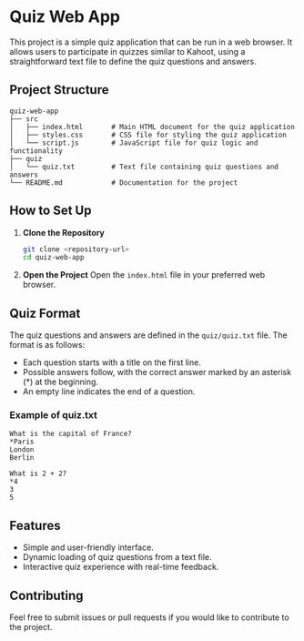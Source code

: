 # Quiz Web App

This project is a simple quiz application that can be run in a web browser. It allows users to participate in quizzes similar to Kahoot, using a straightforward text file to define the quiz questions and answers.

## Project Structure

```
quiz-web-app
├── src
│   ├── index.html       # Main HTML document for the quiz application
│   ├── styles.css       # CSS file for styling the quiz application
│   └── script.js        # JavaScript file for quiz logic and functionality
├── quiz
│   └── quiz.txt         # Text file containing quiz questions and answers
└── README.md            # Documentation for the project
```

## How to Set Up

1. **Clone the Repository**
   ```bash
   git clone <repository-url>
   cd quiz-web-app
   ```

2. **Open the Project**
   Open the `index.html` file in your preferred web browser.

## Quiz Format

The quiz questions and answers are defined in the `quiz/quiz.txt` file. The format is as follows:

- Each question starts with a title on the first line.
- Possible answers follow, with the correct answer marked by an asterisk (*) at the beginning.
- An empty line indicates the end of a question.

### Example of quiz.txt

```
What is the capital of France?
*Paris
London
Berlin

What is 2 + 2?
*4
3
5
```

## Features

- Simple and user-friendly interface.
- Dynamic loading of quiz questions from a text file.
- Interactive quiz experience with real-time feedback.

## Contributing

Feel free to submit issues or pull requests if you would like to contribute to the project.